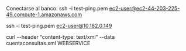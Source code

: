 Conectarse al banco:
ssh -i test-ping.pem ec2-user@ec2-44-203-225-49.compute-1.amazonaws.com

ssh -i test-ping.pem ec2-user@10.182.0.149

curl --header “content-type: text/xml” --data cuentaconsultas.xml WEBSERVICE

